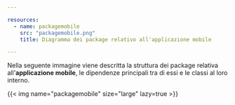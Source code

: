 ```yaml
---

resources:
  - name: packagemobile
    src: "packagemobile.png"
    title: Diagramma dei package relativo all'applicazione mobile

---
```


Nella seguente immagine viene descritta la struttura dei package relativa all'**applicazione mobile**, le dipendenze principali tra di essi e le classi al loro interno.

{{< img name="packagemobile" size="large" lazy=true >}}


